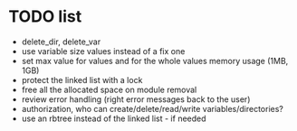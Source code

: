 # TODO list
- delete_dir, delete_var
- use variable size values instead of a fix one
- set max value for values and for the whole values memory usage (1MB, 1GB)
- protect the linked list with a lock
- free all the allocated space on module removal
- review error handling (right error messages back to the user)
- authorization, who can create/delete/read/write variables/directories?
- use an rbtree instead of the linked list - if needed
